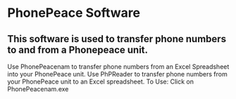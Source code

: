 # PhonePeace Software
## This software is used to transfer phone numbers to and from a Phonepeace unit.
Use PhonePeacenam to transfer phone numbers from an Excel Spreadsheet into your PhonePeace unit.
Use PhPReader to transfer phone numbers from your PhonePeace unit to an Excel spreadsheet.
To Use:
Click on PhonePeacenam.exe
